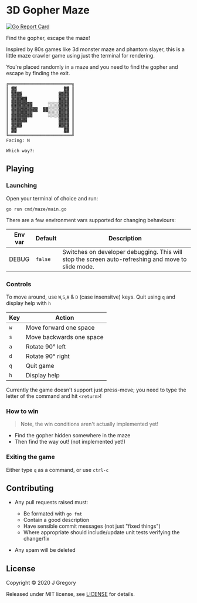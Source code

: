 # 3D Gopher Maze

[![Go Report Card](https://goreportcard.com/badge/github.com/necrophonic/3d-gopher-maze)](https://goreportcard.com/report/github.com/necrophonic/3d-gopher-maze)

Find the gopher, escape the maze!

Inspired by 80s games like 3d monster maze and phantom slayer, this is a little
maze crawler game using just the terminal for rendering.

You're placed randomly in a maze and you need to find the gopher and escape by
finding the exit.

```
╔════════════════════════╗
║ ▓▓                  ▓▓ ║
║ ▓▓▓▓              ▓▓▓▓ ║
║ ▓▓▓▓▓▓            ▓▓▓▓ ║
║ ▓▓▓▓▓▓▓▓      ░░░░▓▓▓▓ ║
║ ▓▓▓▓▓▓▓▓▓▓  ▓▓░░░░▓▓▓▓ ║
║ ▓▓▓▓▓▓▓▓      ░░░░▓▓▓▓ ║
║ ▓▓▓▓▓▓            ▓▓▓▓ ║
║ ▓▓▓▓              ▓▓▓▓ ║
║ ▓▓                  ▓▓ ║
╚════════════════════════╝
Facing: N

Which way?: 
```

## Playing

### Launching

Open your terminal of choice and run:

```shell
go run cmd/maze/main.go
```

There are a few environment vars supported for changing behaviours:

| Env var | Default | Description                                                                                        |
| ------- | ------- | -------------------------------------------------------------------------------------------------- |
| DEBUG   | `false` | Switches on developer debugging. This will stop the screen auto-refreshing and move to slide mode. |


### Controls

To move around, use `W`,`S`,`A` & `D` (case insensitve) keys. Quit using `q` and display help with `h`

| Key | Action                   |
| --- | ------------------------ |
| `w` | Move forward one space   |
| `s` | Move backwards one space |
| `a` | Rotate 90&deg; left      |
| `d` | Rotate 90&deg; right     |
| `q` | Quit game                |
| `h` | Display help             |

Currently the game doesn't support just press-move; you need to type the
letter of the command and hit `<return>`!

### How to win

> Note, the win conditions aren't actually implemented yet!

- Find the gopher hidden somewhere in the maze
- Then find the way out! (not implemented yet!)

### Exiting the game

Either type `q` as a command, or use `ctrl-c`


## Contributing

- Any pull requests raised must:
  - Be formated with `go fmt`
  - Contain a good description
  - Have sensible commit messages (not just "fixed things")
  - Where appropriate should include/update unit tests verifying the change/fix

- Any spam will be deleted

## License

Copyright &copy; 2020 J Gregory

Released under MIT license, see [LICENSE](LICENSE) for details.
